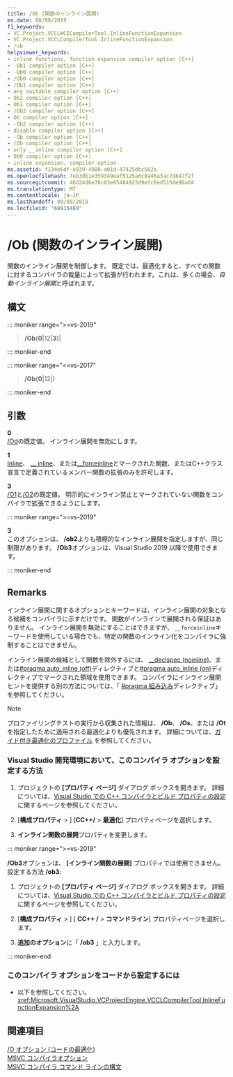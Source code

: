 ```yaml
---
title: /Ob (関数のインライン展開)
ms.date: 08/08/2019
f1_keywords:
- VC.Project.VCCLWCECompilerTool.InlineFunctionExpansion
- VC.Project.VCCLCompilerTool.InlineFunctionExpansion
- /ob
helpviewer_keywords:
- inline functions, function expansion compiler option [C++]
- -Ob1 compiler option [C++]
- -Ob0 compiler option [C++]
- /Ob0 compiler option [C++]
- /Ob1 compiler option [C++]
- any suitable compiler option [C++]
- Ob2 compiler option [C++]
- Ob1 compiler option [C++]
- /Ob2 compiler option [C++]
- Ob compiler option [C++]
- -Ob2 compiler option [C++]
- disable compiler option [C++]
- -Ob compiler option [C++]
- /Ob compiler option [C++]
- only __inline compiler option [C++]
- Ob0 compiler option [C++]
- inline expansion, compiler option
ms.assetid: f134e6df-e939-4980-a01d-47425dbc562a
ms.openlocfilehash: 7eb3db1e359349eaf5125a6c8a46a3ac7d847f2f
ms.sourcegitcommit: 46d24d6e70c03e05484923d9efc6ed5150e96a64
ms.translationtype: MT
ms.contentlocale: ja-JP
ms.lasthandoff: 08/09/2019
ms.locfileid: "68915480"
---
```

# <a name="ob-inline-function-expansion"></a>/Ob (関数のインライン展開)

関数のインライン展開を制御します。 既定では、最適化すると、すべての関数に対するコンパイラの裁量によって拡張が行われます。これは、多くの場合、*自動インライン展開*と呼ばれます。

## <a name="syntax"></a>構文

::: moniker range=">=vs-2019"

> **/Ob**{**0**|12|**3**}|

::: moniker-end

::: moniker range="<=vs-2017"

> **/Ob**{**0**|12|}

::: moniker-end

## <a name="arguments"></a>引数

**0**\
[/Od](od-disable-debug.md)の既定値。 インライン展開を無効にします。

**1**\
[Inline](../../cpp/inline-functions-cpp.md)、 [__ inline](../../cpp/inline-functions-cpp.md)、または[__forceinline](../../cpp/inline-functions-cpp.md)とマークされた関数、またはC++クラス宣言で定義されているメンバー関数の拡張のみを許可します。

**3**\
[/O1](o1-o2-minimize-size-maximize-speed.md)と[/O2](o1-o2-minimize-size-maximize-speed.md)の既定値。 明示的にインライン禁止とマークされていない関数をコンパイラで拡張できるようにします。

::: moniker range=">=vs-2019"

**3**\
このオプションは、 **/ob2**よりも積極的なインライン展開を指定しますが、同じ制限があります。 **/Ob3**オプションは、Visual Studio 2019 以降で使用できます。

::: moniker-end

## <a name="remarks"></a>Remarks

インライン展開に関するオプションとキーワードは、インライン展開の対象となる候補をコンパイラに示すだけです。 関数がインラインで展開される保証はありません。 インライン展開を無効にすることはできますが、 `__forceinline`キーワードを使用している場合でも、特定の関数のインライン化をコンパイラに強制することはできません。

インライン展開の候補として関数を除外するには、 [__declspec (noinline)](../../cpp/noinline.md)、または[#pragma auto_inline (off)](../../preprocessor/auto-inline.md)ディレクティブと[#pragma auto_inline (on)](../../preprocessor/auto-inline.md)ディレクティブでマークされた領域を使用できます。 コンパイラにインライン展開ヒントを提供する別の方法については、「 [#pragma 組み込み](../../preprocessor/intrinsic.md)ディレクティブ」を参照してください。

> [!NOTE]
> プロファイリングテストの実行から収集された情報は、 **/Ob**、 **/Os**、または **/Ot** を指定したために適用される最適化よりも優先されます。 詳細については、[ガイド付き最適化のプロファイル](../profile-guided-optimizations.md) を参照してください。

### <a name="to-set-this-compiler-option-in-the-visual-studio-development-environment"></a>Visual Studio 開発環境において、このコンパイラ オプションを設定する方法

1. プロジェクトの **[プロパティ ページ]** ダイアログ ボックスを開きます。 詳細については、[Visual Studio での C++ コンパイラとビルド プロパティの設定](../working-with-project-properties.md)に関するページを参照してください。

1. [**構成プロパティ** > ] [**CC++/**  > **最適化**] プロパティページを選択します。

1. **インライン関数の展開**プロパティを変更します。

::: moniker range=">=vs-2019"

**/Ob3**オプションは、 **[インライン関数の展開]** プロパティでは使用できません。 設定する方法 **/ob3**:

1. プロジェクトの **[プロパティ ページ]** ダイアログ ボックスを開きます。 詳細については、[Visual Studio での C++ コンパイラとビルド プロパティの設定](../working-with-project-properties.md)に関するページを参照してください。

1. [**構成プロパティ** > ] [ **CC++ /** > **コマンドライン**] プロパティページを選択します。

1. **追加のオプション**に「 **/ob3** 」と入力します。

::: moniker-end

### <a name="to-set-this-compiler-option-programmatically"></a>このコンパイラ オプションをコードから設定するには

- 以下を参照してください。<xref:Microsoft.VisualStudio.VCProjectEngine.VCCLCompilerTool.InlineFunctionExpansion%2A>

## <a name="see-also"></a>関連項目

[/O オプション (コードの最適化)](o-options-optimize-code.md)\
[MSVC コンパイラオプション](compiler-options.md)\
[MSVC コンパイラ コマンド ラインの構文](compiler-command-line-syntax.md)
